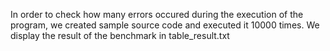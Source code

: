 In order to check how many errors occured during the execution of the program, we created sample source code and executed it 10000 times. We display the result of the benchmark in table_result.txt
